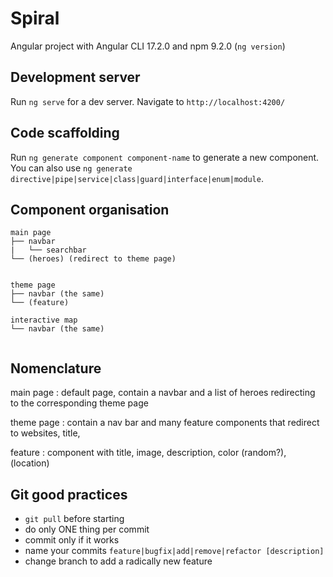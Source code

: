 
# Spiral

Angular project with Angular CLI 17.2.0 and npm 9.2.0 (`ng version`)

## Development server

Run `ng serve` for a dev server. Navigate to `http://localhost:4200/`

## Code scaffolding

Run `ng generate component component-name` to generate a new component. You can also use `ng generate directive|pipe|service|class|guard|interface|enum|module`.

## Component organisation

```shell
main page
├── navbar
|	└── searchbar
└── (heroes) (redirect to theme page)


theme page
├── navbar (the same)
└── (feature)

interactive map
└── navbar (the same)


```

## Nomenclature

main page
:	default page, contain a navbar and a list of heroes redirecting to the corresponding theme page

theme page
:	contain a nav bar and many feature components that redirect to websites, title, 

feature
:	component with title, image, description, color (random?), (location)

## Git good practices

- `git pull` before starting
- do only ONE thing per commit
- commit only if it works
- name your commits `feature|bugfix|add|remove|refactor [description]`
- change branch to add a radically new feature







